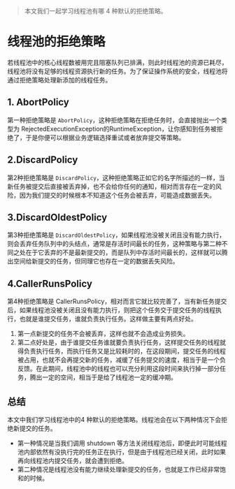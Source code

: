 > 本文我们一起学习线程池有哪 4 种默认的拒绝策略。

# 线程池的拒绝策略

若线程池中的核心线程数被用完且阻塞队列已排满，则此时线程池的资源已耗尽，线程池将没有足够的线程资源执行新的任务。为了保证操作系统的安全，线程池将通过拒绝策略处理新添加的线程任务。


## 1. AbortPolicy
第一种拒绝策略是 `AbortPolicy`，这种拒绝策略在拒绝任务时，会直接抛出一个类型为 RejectedExecutionException的RuntimeException，让你感知到任务被拒绝了，于是你便可以根据业务逻辑选择重试或者放弃提交等策略。


## 2.DiscardPolicy
第2种拒绝策略是 `DiscardPolicy`，这种拒绝策略正如它的名字所描述的一样，当新任务被提交后直接被丢弃掉，也不会给你任何的通知，相对而言存在一定的风险，因为我们提交的时候根本不知道这个任务会被丢弃，可能造成数据丢失。

## 3.DiscardOldestPolicy
第3种拒绝策略是 `DiscardOldestPolicy`，如果线程池没被关闭且没有能力执行，则会丢弃任务队列中的头结点，通常是存活时间最长的任务，这种策略与第二种不同之处在于它丢弃的不是最新提交的，而是队列中存活时间最长的，这样就可以腾出空间给新提交的任务，但同理它也存在一定的数据丢失风险。

## 4.CallerRunsPolicy
第4种拒绝策略是 CallerRunsPolicy，相对而言它就比较完善了，当有新任务提交后，如果线程池没被关闭且没有能力执行，则把这个任务交于提交任务的线程执行，也就是谁提交任务，谁就负责执行任务。这样做主要有两点好处。

1. 第一点新提交的任务不会被丢弃，这样也就不会造成业务损失。
2. 第二点好处是，由于谁提交任务谁就要负责执行任务，这样提交任务的线程就得负责执行任务，而执行任务又是比较耗时的，在这段期间，提交任务的线程被占用，也就不会再提交新的任务，减缓了任务提交的速度，相当于是一个负反馈。在此期间，线程池中的线程也可以充分利用这段时间来执行掉一部分任务，腾出一定的空间，相当于是给了线程池一定的缓冲期。
## 总结

本文中我们学习线程池中的4 种默认的拒绝策略。线程池会在以下两种情况下会拒绝新提交的任务。
- 第一种情况是当我们调用 shutdown 等方法关闭线程池后，即便此时可能线程池内部依然有没执行完的任务正在执行，但是由于线程池已经关闭，此时如果再向线程池内提交任务，就会遭到拒绝。 
- 第二种情况是线程池没有能力继续处理新提交的任务，也就是工作已经非常饱和的时候。








